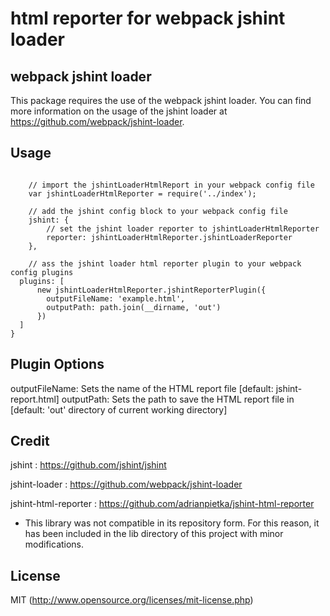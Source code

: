# html reporter for webpack jshint loader

## webpack jshint loader

This package requires the use of the webpack jshint loader. You can find more information on the usage of the jshint loader at https://github.com/webpack/jshint-loader.

## Usage

```

	// import the jshintLoaderHtmlReport in your webpack config file
	var jshintLoaderHtmlReporter = require('../index');
	
	// add the jshint config block to your webpack config file
	jshint: {
		// set the jshint loader reporter to jshintLoaderHtmlReporter
		reporter: jshintLoaderHtmlReporter.jshintLoaderReporter
	},
	
	// ass the jshint loader html reporter plugin to your webpack config plugins
  plugins: [
      new jshintLoaderHtmlReporter.jshintReporterPlugin({
        outputFileName: 'example.html',
        outputPath: path.join(__dirname, 'out')
      })
  ]
}
```

## Plugin Options

outputFileName: Sets the name of the HTML report file [default: jshint-report.html]
outputPath: Sets the path to save the HTML report file in [default: 'out' directory of current working directory]

## Credit

jshint : https://github.com/jshint/jshint

jshint-loader : https://github.com/webpack/jshint-loader

jshint-html-reporter : https://github.com/adrianpietka/jshint-html-reporter

  * This library was not compatible in its repository form. For this reason, it has been included in the lib directory of this project with minor modifications.

## License

MIT (http://www.opensource.org/licenses/mit-license.php)
